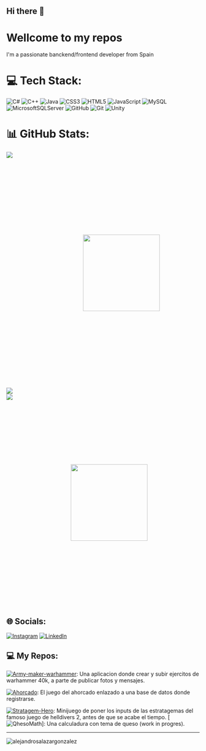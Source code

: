 ## Hi there 👋

<h1>Wellcome to my repos</h1>
<p>I'm a passionate banckend/frontend developer from Spain</p>


# 💻 Tech Stack:
![C#](https://img.shields.io/badge/c%23-%23239120.svg?style=for-the-badge&logo=csharp&logoColor=white) ![C++](https://img.shields.io/badge/c++-%2300599C.svg?style=for-the-badge&logo=c%2B%2B&logoColor=white) ![Java](https://img.shields.io/badge/java-%23ED8B00.svg?style=for-the-badge&logo=openjdk&logoColor=white) ![CSS3](https://img.shields.io/badge/css3-%231572B6.svg?style=for-the-badge&logo=css3&logoColor=white) ![HTML5](https://img.shields.io/badge/html5-%23E34F26.svg?style=for-the-badge&logo=html5&logoColor=white) ![JavaScript](https://img.shields.io/badge/javascript-%23323330.svg?style=for-the-badge&logo=javascript&logoColor=%23F7DF1E) ![MySQL](https://img.shields.io/badge/mysql-4479A1.svg?style=for-the-badge&logo=mysql&logoColor=white) ![MicrosoftSQLServer](https://img.shields.io/badge/Microsoft%20SQL%20Server-CC2927?style=for-the-badge&logo=microsoft%20sql%20server&logoColor=white) ![GitHub](https://img.shields.io/badge/github-%23121011.svg?style=for-the-badge&logo=github&logoColor=white) ![Git](https://img.shields.io/badge/git-%23F05033.svg?style=for-the-badge&logo=git&logoColor=white) ![Unity](https://img.shields.io/badge/unity-%23000000.svg?style=for-the-badge&logo=unity&logoColor=white)
# 📊 GitHub Stats:
![](https://github-readme-stats.vercel.app/api?username=alejandrosalazargonzalez&theme=dark&hide_border=false&include_all_commits=false&count_private=false)
<img src="https://user-images.githubusercontent.com/74038190/212747657-7a8d59da-69c8-4110-8ea8-f8102fd0b413.gif" width=200px style="margin: 200px"></img>
![](https://nirzak-streak-stats.vercel.app/?user=alejandrosalazargonzalez&theme=dark&hide_border=false)<br/>
![](https://github-readme-stats.vercel.app/api/top-langs/?username=alejandrosalazargonzalez&theme=dark&hide_border=false&include_all_commits=false&count_private=false&layout=compact)
<img src="https://github.com/user-attachments/assets/9a323237-e934-4751-a93d-5dae4dfac39c" width=200px style="padding: 12em"> </img>

## 🌐 Socials:
[![Instagram](https://img.shields.io/badge/Instagram-%23E4405F.svg?logo=Instagram&logoColor=white)](https://instagram.com/salaneitor) 
[![LinkedIn](https://img.shields.io/badge/LinkedIn-%230077B5.svg?logo=linkedin&logoColor=white)](https://linkedin.com/in/[salazar](https://www.linkedin.com/in/alejandro-salazar-gonz%C3%A1lez-941b8031a/)) 

## 💻 My Repos:
[![Army-maker-warhammer](Army-maker-warhammer)](https://github.com/alejandrosalazargonzalez/army-maker-warhammer): Una aplicacion donde crear y subir ejercitos de warhammer 40k, a parte de publicar fotos y mensajes.

[![Ahorcado](Ahorcado)](https://github.com/alejandrosalazargonzalez/juego-del-ahorcado): El juego del ahorcado enlazado a una base de datos donde registrarse.

[![Stratagem-Hero](Stratagem-Hero)](https://github.com/alejandrosalazargonzalez/Stratagem-Hero): Minijuego de poner los inputs de las estratagemas del famoso juego de helldivers 2, antes de que se acabe el tiempo.
[![QhesoMath](https://github.com/JesusLugo2002/PGL-QuesoMath)]: Una calculadura con tema de queso (work in progres).

____ 
<p align="left"> <img src="https://komarev.com/ghpvc/?username=alejandrosalazargonzalez&label=Profile%20views&color=0e75b6&style=flat" alt="alejandrosalazargonzalez" /> </p>
</p>
